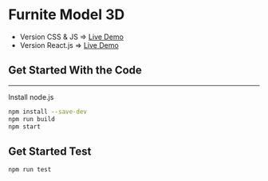 # Furnite Model 3D

[v-css&js]: https://born-kes.github.io/furniture-model3d-reactjs/demo2
[v-react]: https://born-kes.github.io/furniture-model3d-reactjs/

- Version CSS & JS => [Live Demo][v-css&js]
- Version React.js => [Live Demo][v-react]

## Get Started With the Code

---

Install node.js

```bash
npm install --save-dev
npm run build
npm start
```

## Get Started Test

```bash
npm run test
```
